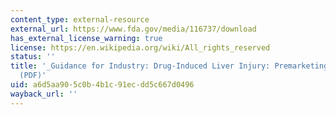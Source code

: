 ```yaml
---
content_type: external-resource
external_url: https://www.fda.gov/media/116737/download
has_external_license_warning: true
license: https://en.wikipedia.org/wiki/All_rights_reserved
status: ''
title: '_Guidance for Industry: Drug-Induced Liver Injury: Premarketing Clinical Evaluation_.
  (PDF)'
uid: a6d5aa90-5c0b-4b1c-91ec-dd5c667d0496
wayback_url: ''
---
```

